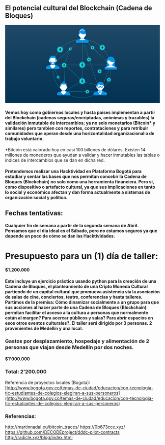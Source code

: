 ## El potencial cultural del Blockchain \(Cadena de Bloques\)

![](/assets/cadenadebloques.png)

#### Vemos hoy como gobiernos locales y hasta países implementan a partir del Blockchain \(cadenas seguras/encriptadas, anónimas y trazables\) la validación inmutable de intercambios; ya no solo monetarios \(Bitcoin\* y similares\) pero tambien con reportes, contrataciones y para retribuir comunidades que operan desde una horizontalidad organizacional o de trabajo voluntario.

\*Bitcoin está valorado hoy en casi 100 billones de dólares. Existen 14 millones de monederos que ayudan a validar y hacer inmutables las tablas o índices de intercambios que se dan en dicha red.

#### Pretendemos realizar una Hacktividad en Plataforma Bogotá para estudiar y sentar las bases que nos permitan concebir la Cadena de Bloques \(Blockchain\) no solo como una herramienta financiera. Pero si, como dispositivo o artefacto cultural, ya que sus implicaciones en tanto lo social y económico afectan y dan forma actualmente a sistemas de organización social y política.

## Fechas tentativas:

#### Cualquier fin de semana a partir de la segunda semana de Abril. Pensamos que el dia ideal es el Sábado, pero no estamos seguros ya que depende un poco de cómo se dan las Hacktividades.

# Presupuesto para un \(1\) día de taller:

#### $1.200.000

#### Este incluye un ejercicio práctico usando python para la creación de una Cadena de Bloques, el planteamiento de una Cripto Moneda Cultural partiendo de un capital cultural que promueva asistencia vía la asociación de salas de cine, conciertos, teatro, conferencias y hasta talleres. Partimos de la premisa: Cómo dinamizar socialmente a un grupo para que sus acciones al hacer parte de una Cadena de Bloques \(Blockchain\) permitan facilitar el acceso a la cultura a personas que normalmente están al margen? Para acercar públicos y salas? Para abrir espacios en esos otros eventos culturales?. El taller será dirigido por 3 personas. 2 provenientes de Medellín y una local.

### Gastos por desplazamiento, hospedaje y alimentación de 2 personas que viajan desde Medellín por dos noches.

#### $1'000.000

### Total: 2'200.000



Referencia de proyectos locales \(Bogota\):  
[http://www.bogota.gov.co/temas-de-ciudad/educacion/con-tecnologia-tic-estudiantes-de-colegios-elegiran-a-sus-personeros](http://www.bogota.gov.co/temas-de-ciudad/educacion/con-tecnologia-tic-estudiantes-de-colegios-elegiran-a-sus-personeros)


### Referencias:

http://martinnadal.eu/bitcoin_traces/
https://0b673cce.xyz/
https://github.com/DECODEproject/dddc-pilot-contracts
http://radicle.xyz/blog/index.html
